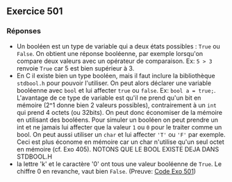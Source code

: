 ## Exercice 501

### Réponses

 - Un booléen est un type de variable qui a deux états possibles : `True` ou `False`. On obtient une réponse booléenne, par exemple lorsqu'on compare deux valeurs avec un opérateur de comparaison. Ex: ```5 > 3``` renvoie `True` car 5 est bien supérieur à 3.
 - En C il existe bien un type booléen, mais il faut inclure la bibliothèque `stdbool.h` pour pouvoir l'utiliser. On peut alors déclarer une variable booléenne avec `bool` et lui affecter `true` ou `false`. Ex: ```bool a = true;```. L'avantage de ce type de variable est qu'il ne prend qu'un bit en mémoire (2^1 donne bien 2 valeurs possibles), contrairement à un `int` qui prend 4 octets (ou 32bits). On peut donc économiser de la mémoire en utilisant des booléens. Pour simuler un booléen on peut prendre un int et ne jamais lui affecter que la valeur `1` ou `0` pour le traiter comme un bool. On peut aussi utiliser un `char` et lui affecter `'T'` ou `'F'` par exemple. Ceci est plus économe en mémoire car un char n'utilise qu'un seul octet en mémoire (cf. Exo 405). NOTONS QUE LE BOOL EXISTE DEJA DANS STDBOOL.H
 - la lettre 'k' et le caractère '0' ont tous une valeur booléenne de `True`. Le chiffre 0 en revanche, vaut bien `False`. (Preuve: [Code Exo 501](/Exercices/5XX%20-%20Calculs%20Comparaisons/Exo%20501/code/main.c))